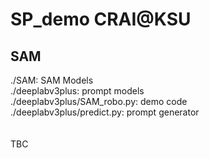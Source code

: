# SP_demo CRAI@KSU
## SAM
./SAM: SAM Models<br> 
./deeplabv3plus: prompt models<br> 
./deeplabv3plus/SAM_robo.py: demo code<br> 
./deeplabv3plus/predict.py: prompt generator<br> 
<br> <br> 
TBC
